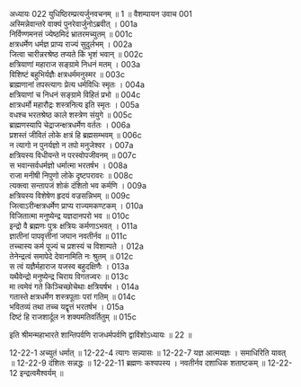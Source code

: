 अध्यायः 022
युधिष्ठिरम्प्रत्यर्जुनवचनम् ॥ 1 ॥
वैशम्पायन उवाच 	001  
अस्मिन्नेवान्तरे वाक्यं पुनरेवार्जुनोऽब्रवीत् ।	001a  
निर्विण्णमनसं ज्येष्ठमिदं भ्रातरमच्युतम् ॥	001c  
क्षत्रधर्मेण धर्मज्ञ प्राप्य राज्यं सुदुर्लभम् ।	002a  
जित्वा चारीन्नरश्रेष्ठ तप्यते किं भृशं भवान् ॥	002c  
क्षत्रियाणां महाराज सङ्ग्रामे निधनं मतम् ।	003a  
विशिष्टं बहुभिर्यज्ञैः क्षत्रधर्ममनुस्मर ॥	003c  
ब्राह्मणानां तपस्त्यागः प्रेत्य धर्मविधिः स्मृतः ।	004a  
क्षत्रियाणां च निधनं सङ्ग्रामे विहितं प्रभो ॥	004c  
क्षात्रधर्मो महारौद्रः शस्त्रनित्य इति स्मृतः ।	005a  
वधश्च भरतश्रेष्ठ काले शस्त्रेण संयुगे ॥	005c  
ब्राह्मणस्यापि चेद्राजन्क्षत्रधर्मेण वर्ततः ।	006a  
प्रशस्तं जीवितं लोके क्षत्रं हि ब्रह्मसम्भवम् ॥	006c  
न त्यागो न पुनर्यज्ञो न तपो मनुजेश्वर ।	007a  
क्षत्रियस्य विधीयन्ते न परस्वोपजीवनम् ॥	007c  
स भवान्सर्वधर्मज्ञो धर्मात्मा भरतर्षभ ।	008a  
राजा मनीषी निपुणो लोके दृष्टपरावरः ॥	008c  
त्यक्त्वा सन्तापजं शोकं दंशितो भव कर्मणि ।	009a  
क्षत्रियस्य विशेषेण हृदयं वज्रसन्निभम् ॥	009c  
जित्वाऽरीन्क्षत्रधर्मेण प्राप्य राज्यमकण्टकम् ।	010a  
विजितात्मा मनुष्येन्द्र यज्ञदानपरो भव ॥	010c  
इन्द्रो वै ब्रह्मणः पुत्रः क्षत्रियः कर्मणाऽभवत् ।	011a  
ज्ञातीनां पापवृत्तीनां जघान नवतीर्नव ॥	011c  
तच्चास्य कर्म पूज्यं च प्रशस्यं च विशाम्पते ।	012a  
तेनेन्द्रत्वं समापेदे देवानामिति नः श्रुतम् ॥	012c  
स त्वं यज्ञैर्महाराज यजस्व बहुदक्षिणैः ।	013a  
यथैवेन्द्रो मनुष्येन्द्र चिराय विगतज्वरः ॥	013c  
मा त्वमेवं गते किञ्चिच्छोचेथाः क्षत्रियर्षभ ।	014a  
गतास्ते क्षत्रधर्मेण शस्त्रपूताः परां गतिम् ॥	014c  
भवितव्यं तथा तच्च यद्वृत्तं भरतर्षभ ।	015a  
दिष्टं हि राजशार्दूल न शक्यमतिवर्तितुम् ॥ 	015c  

इति श्रीमन्महाभारते शान्तिपर्वणि राजधर्मपर्वणि द्वाविंशोऽध्यायः ॥ 22 ॥

12-22-1 अच्युतं धर्मात् ॥ 12-22-4 त्यागः सन्न्यासः ॥ 12-22-7 यज्ञ आत्मयज्ञः । समाधिरिति यावत् ॥ 12-22-9 दंशितः सन्नद्धः ॥ 12-22-11 ब्रह्मणः कश्यपस्य । नवतीर्नव दशाधिक शताष्टकम् ॥ 12-22-12 इन्द्रत्वमैश्वर्यम् ॥
